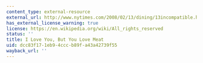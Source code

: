 ```yaml
---
content_type: external-resource
external_url: http://www.nytimes.com/2008/02/13/dining/13incompatible.html?_r=1&pagewanted=print
has_external_license_warning: true
license: https://en.wikipedia.org/wiki/All_rights_reserved
status: ''
title: I Love You, But You Love Meat
uid: dcc83f17-1eb9-4ccc-b89f-a43a42739f55
wayback_url: ''
---
```

